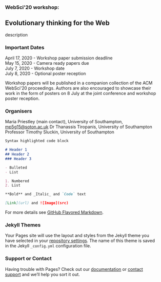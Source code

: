 ### WebSci'20 workshop:
## Evolutionary thinking for the Web

description

### Important Dates

April 17, 2020 - Workshop paper submission deadline  
May 15, 2020 - Camera ready papers due  
July 7, 2020 - Workshop date  
July 8, 2020 - Optional poster reception  

Workshop papers will be published in a companion collection of the ACM WebSci'20 proceedings. 
Authors are also encouraged to showcase their work in the form of posters on 8 July at the joint conference and workshop poster reception. 

### Organisers
Maria Priestley (main contact), University of Southampton, mp5g15@soton.ac.uk
Dr Thanassis Tiropanis, University of Southampton
Professor Timothy Sluckin, University of Southampton

```markdown
Syntax highlighted code block

# Header 1
## Header 2
### Header 3

- Bulleted
- List

1. Numbered
2. List

**Bold** and _Italic_ and `Code` text

[Link](url) and ![Image](src)
```

For more details see [GitHub Flavored Markdown](https://guides.github.com/features/mastering-markdown/).

### Jekyll Themes

Your Pages site will use the layout and styles from the Jekyll theme you have selected in your [repository settings](https://github.com/mpriestley/mpriestley.github.io/settings). The name of this theme is saved in the Jekyll `_config.yml` configuration file.

### Support or Contact

Having trouble with Pages? Check out our [documentation](https://help.github.com/categories/github-pages-basics/) or [contact support](https://github.com/contact) and we’ll help you sort it out.
